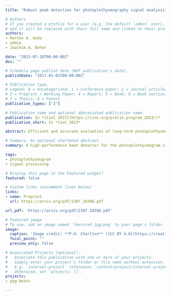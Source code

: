 ```yaml
---
title: "Robust peak detection for photoplethysmography signal analysis"

# Authors
# If you created a profile for a user (e.g. the default `admin` user), write the username (folder name) here 
# and it will be replaced with their full name and linked to their profile.
authors:
- Marton A. Goda
- admin
- Joachim A. Behar

date: "2023-07-18T00:00:00Z"
doi: ""

# Schedule page publish date (NOT publication's date).
publishDate: "2017-01-01T00:00:00Z"

# Publication type.
# Legend: 0 = Uncategorized; 1 = Conference paper; 2 = Journal article;
# 3 = Preprint / Working Paper; 4 = Report; 5 = Book; 6 = Book section;
# 7 = Thesis; 8 = Patent
publication_types: ["3"]

# Publication name and optional abbreviated publication name.
publication: In *[CinC 2023](https://cinc.org/prelim_program_2023/)*
publication_short: In *CinC 2023*

abstract: Efficient and accurate evaluation of long-term photoplethysmography (PPG) recordings is essential for both clinical assessments and consumer products. In 2021, the top opensource peak detectors were benchmarked on the Multi-Ethnic Study of Atherosclerosis (MESA) database consisting of polysomnography (PSG) recordings and continuous sleep PPG data, where the Automatic Beat Detector (Aboy) had the best accuracy. This work presents Aboy++, an improved version of the original Aboy beat detector. The algorithm was evaluated on 100 adult PPG recordings from the MESA database, which contains more than 4.25 million reference beats. Aboy++ achieved an F1-score of 85.5%, compared to 80.99% for the original Aboy peak detector. On average, Aboy++ processed a 1 hour-long recording in less than 2 seconds. This is compared to 115 seconds (i.e., over 57-times longer) for the open-source implementation of the original Aboy peak detector. This study demonstrated the importance of developing robust algorithms like Aboy++ to improve PPG data analysis and clinical outcomes. Overall, Aboy++ is a reliable tool for evaluating long-term wearable PPG measurements in clinical and consumer contexts.

# Summary. An optional shortened abstract.
summary: A high-performance beat detector for the photoplethysmogram signal.

tags:
- photoplethysmogram
- signal processing

# Display this page in the Featured widget?
featured: false

# Custom links (uncomment lines below)
links:
- name: Preprint
  url: https://arxiv.org/pdf/2307.10398.pdf

url_pdf: 'https://arxiv.org/pdf/2307.10398.pdf'

# Featured image
# To use, add an image named `featured.jpg/png` to your page's folder. 
image:
  caption: 'Image credit: **P.H. Charlton** ([CC BY 4.0](https://creativecommons.org/licenses/by/4.0/))'
  focal_point: ""
  preview_only: false

# Associated Projects (optional).
#   Associate this publication with one or more of your projects.
#   Simply enter your project's folder or file name without extension.
#   E.g. `internal-project` references `content/project/internal-project/index.md`.
#   Otherwise, set `projects: []`.
projects:
- ppg-beats

---
```


